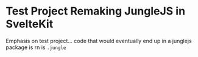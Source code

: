 # Test Project Remaking JungleJS in SvelteKit

Emphasis on test project... code that would eventually end up in a junglejs package is rn is `.jungle`
